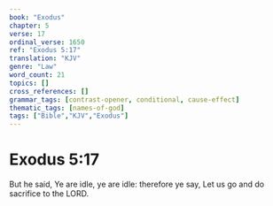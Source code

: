 ```yaml
---
book: "Exodus"
chapter: 5
verse: 17
ordinal_verse: 1650
ref: "Exodus 5:17"
translation: "KJV"
genre: "Law"
word_count: 21
topics: []
cross_references: []
grammar_tags: [contrast-opener, conditional, cause-effect]
thematic_tags: [names-of-god]
tags: ["Bible","KJV","Exodus"]
---
```


# Exodus 5:17

But he said, Ye are idle, ye are idle: therefore ye say, Let us go and do sacrifice to the LORD.
